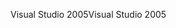 <span data-ttu-id="3fac9-101">Visual Studio 2005</span><span class="sxs-lookup"><span data-stu-id="3fac9-101">Visual Studio 2005</span></span>